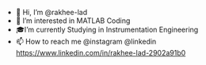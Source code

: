 - 👋 Hi, I’m @rakhee-lad
- 👀 I’m interested in MATLAB Coding
- 🎓I’m currently Studying in Instrumentation Engineering
- 📫 How to reach me @instagram @linkedin
https://www.linkedin.com/in/rakhee-lad-2902a91b0

<!---
rakhee-lad/rakhee-lad is a ✨ special ✨ repository because its `README.md` (this file) appears on your GitHub profile.
You can click the Preview link to take a look at your changes.
--->
